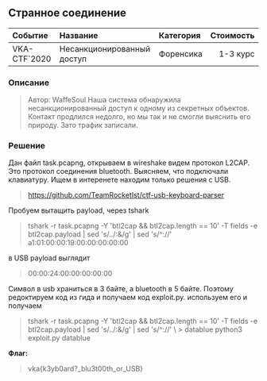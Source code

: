 ## Странное соединение 

| Событие | Название | Категория | Стоимость |
|:--------|:---------|:----------|----------:|
| VKA-CTF`2020 | Несанкционированный доступ | Форенсика  | 1-3 курс |


### Описание
> Автор: WaffeSoul
> Наша система обнаружила несанкционированный доступ к одному из секретных объектов. Контакт продлился недолго, но мы так и не смогли выяснить его природу. Зато трафик записали.

### Решение 

Дан файл task.pcapng, открываем в wireshake видем протокол L2CAP. Это протокол соединения bluetooth. Выясняем, что подключали клавиатуру. 
Ищем в интеренете находим только решения с USВ.

>https://github.com/TeamRocketIst/ctf-usb-keyboard-parser

Пробуем вытащить payload, через tshark 

>tshark -r task.pcapng -Y 'btl2cap && btl2cap.length == 10' -T fields -e btl2cap.payload | sed 's/../:&/g' | sed 's/^://'
>a1:01:00:00:19:00:00:00:00:00

в USB payload выглядит 

>00:00:24:00:00:00:00:00

Символ в usb храниться в 3 байте, а bluetooth в 5 байте. Поэтому редоктируем код из гида и получаем код exploit.py.
используем его и получаем
>tshark -r task.pcapng -Y 'btl2cap && btl2cap.length == 10' -T fields -e btl2cap.payload | sed 's/../:&/g' | sed 's/^://' \ > datablue
> python3 exploit.py datablue  

**Флаг:**

>vka{k3yb0ard?_blu3t00th_or_USB}
